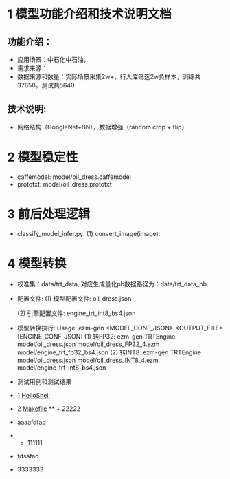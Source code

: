 # 1 模型功能介绍和技术说明文档
## 功能介绍：
*    应用场景：中石化中石油，
*    需求来源：
*    数据来源和数量：实际场景采集2w+，行人库筛选2w负样本，训练共37650，测试共5640

## 技术说明:
*    网络结构（GoogleNet+BN），数据增强（random crop + flip）

# 2 模型稳定性
* caffemodel: model/oil_dress.caffemodel
* prototxt: model/oil_dress.prototxt



# 3 前后处理逻辑
* classify_model_infer.py:
    (1) convert_image(image): 


# 4 模型转换
* 校准集：data/trt_data, 对应生成量化pb数据路径为：data/trt_data_pb
* 配置文件:
    (1) 模型配置文件: oil_dress.json
    
    (2) 引擎配置文件: engine_trt_int8_bs4.json

* 模型转换执行: Usage: ezm-gen <ENGINE> <MODEL_CONF_JSON> <OUTPUT_FILE> [ENGINE_CONF_JSON]
    (1) 转FP32: ezm-gen TRTEngine model/oil_dress.json model/oil_dress_FP32_4.ezm model/engine_trt_fp32_bs4.json
    (2) 转INT8:  ezm-gen TRTEngine model/oil_dress.json model/oil_dress_INT8_4.ezm model/engine_trt_int8_bs4.json

* 测试用例和测试结果




* 1 [HelloShell](https://github.com/AllenMao/Demo/tree/master/learningShell)

* 2 [Makefile](https://github.com/AllenMao/Demo/tree/master/learningShell/makefile)
** + 22222
+ aaaafdfad

* + 111111
+ fdsafad

 + 3333333
